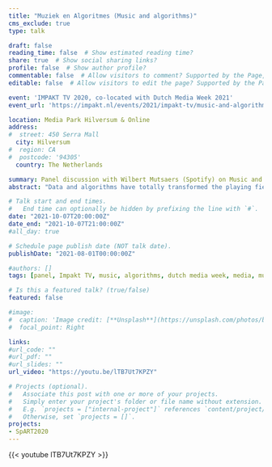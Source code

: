 ```yaml
---
title: "Muziek en Algoritmes (Music and algorithms)"
cms_exclude: true
type: talk

draft: false
reading_time: false  # Show estimated reading time?
share: true  # Show social sharing links?
profile: false  # Show author profile?
commentable: false  # Allow visitors to comment? Supported by the Page, Post, and Docs content types.
editable: false  # Allow visitors to edit the page? Supported by the Page, Post, and Docs content types.

event: 'IMPAKT TV 2020, co-located with Dutch Media Week 2021'
event_url: 'https://impakt.nl/events/2021/impakt-tv/music-and-algorithms/'

location: Media Park Hilversum & Online
address:
#  street: 450 Serra Mall
  city: Hilversum
#  region: CA
#  postcode: '94305'
  country: The Netherlands

summary: Panel discussion with Wilbert Mutsaers (Spotify) on Music and Algorithms at IMPAKT TV, co-located with Dutch Media Week 2021.
abstract: "Data and algorithms have totally transformed the playing field for experiencing music. How do they generate the recommendations? What role do AI and algorithms play? And how important in this process are the pluggers, recording companies and streaming service editors? For this IMPAKT TV broadcast in partnership with Dutch Media Week we’ll be putting these questions to two experts: Wilbert Mutsaers, head of Spotify Benelux, and Christine Bauer, Assistant Professor on Human-Centered Computing at Utrecht University."

# Talk start and end times.
#   End time can optionally be hidden by prefixing the line with `#`.
date: "2021-10-07T20:00:00Z"
date_end: "2021-10-07T21:00:00Z"
#all_day: true

# Schedule page publish date (NOT talk date).
publishDate: "2021-08-01T00:00:00Z"

#authors: []
tags: [panel, Impakt TV, music, algorithms, dutch media week, media, music recommender systems]

# Is this a featured talk? (true/false)
featured: false

#image:
#  caption: 'Image credit: [**Unsplash**](https://unsplash.com/photos/bzdhc5b3Bxs)'
#  focal_point: Right

links:
#url_code: ""
#url_pdf: ""
#url_slides: ""
url_video: "https://youtu.be/lTB7Ut7KPZY"

# Projects (optional).
#   Associate this post with one or more of your projects.
#   Simply enter your project's folder or file name without extension.
#   E.g. `projects = ["internal-project"]` references `content/project/deep-learning/index.md`.
#   Otherwise, set `projects = []`.
projects:
- SpART2020
---
```


{{< youtube lTB7Ut7KPZY >}}

